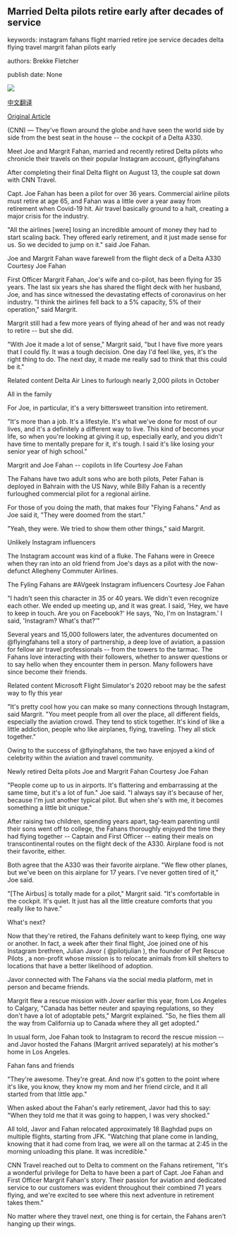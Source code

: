 ## Married Delta pilots retire early after decades of service

keywords: instagram fahans flight married retire joe service decades delta flying travel margrit fahan pilots early

authors: Brekke Fletcher

publish date: None

![](https://cdn.cnn.com/cnnnext/dam/assets/200828202708-03-married-delta-pilots-retire-super-tease.jpg)

[中文翻译](Married%20Delta%20pilots%20retire%20early%20after%20decades%20of%20service_zh.md)

[Original Article](https://edition.cnn.com/travel/article/married-delta-pilots-retire-early-covid-19-trnd/index.html)

(CNN) — They've flown around the globe and have seen the world side by side from the best seat in the house -- the cockpit of a Delta A330.

Meet Joe and Margrit Fahan, married and recently retired Delta pilots who chronicle their travels on their popular Instagram account, @flyingfahans

After completing their final Delta flight on August 13, the couple sat down with CNN Travel.

Capt. Joe Fahan has been a pilot for over 36 years. Commercial airline pilots must retire at age 65, and Fahan was a little over a year away from retirement when Covid-19 hit. Air travel basically ground to a halt, creating a major crisis for the industry.

"All the airlines [were] losing an incredible amount of money they had to start scaling back. They offered early retirement, and it just made sense for us. So we decided to jump on it." said Joe Fahan.

Joe and Margrit Fahan wave farewell from the flight deck of a Delta A330 Courtesy Joe Fahan

First Officer Margrit Fahan, Joe's wife and co-pilot, has been flying for 35 years. The last six years she has shared the flight deck with her husband, Joe, and has since witnessed the devastating effects of coronavirus on her industry. "I think the airlines fell back to a 5% capacity, 5% of their operation," said Margrit.

Margrit still had a few more years of flying ahead of her and was not ready to retire -- but she did.

"With Joe it made a lot of sense," Margrit said, "but I have five more years that I could fly. It was a tough decision. One day I'd feel like, yes, it's the right thing to do. The next day, it made me really sad to think that this could be it."

Related content Delta Air Lines to furlough nearly 2,000 pilots in October

All in the family

For Joe, in particular, it's a very bittersweet transition into retirement.

"It's more than a job. It's a lifestyle. It's what we've done for most of our lives, and it's a definitely a different way to live. This kind of becomes your life, so when you're looking at giving it up, especially early, and you didn't have time to mentally prepare for it, it's tough. I said it's like losing your senior year of high school."

Margrit and Joe Fahan -- copilots in life Courtesy Joe Fahan

The Fahans have two adult sons who are both pilots, Peter Fahan is deployed in Bahrain with the US Navy, while Billy Fahan is a recently furloughed commercial pilot for a regional airline.

For those of you doing the math, that makes four "Flying Fahans." And as Joe said it, "They were doomed from the start."

"Yeah, they were. We tried to show them other things," said Margrit.

Unlikely Instagram influencers

The Instagram account was kind of a fluke. The Fahans were in Greece when they ran into an old friend from Joe's days as a pilot with the now-defunct Allegheny Commuter Airlines.

The Fyling Fahans are \#AVgeek Instagram influencers Courtesy Joe Fahan

"I hadn't seen this character in 35 or 40 years. We didn't even recognize each other. We ended up meeting up, and it was great. I said, 'Hey, we have to keep in touch. Are you on Facebook?' He says, 'No, I'm on Instagram.' I said, 'Instagram? What's that?'"

Several years and 15,000 followers later, the adventures documented on @flyingfahans tell a story of partnership, a deep love of aviation, a passion for fellow air travel professionals -- from the towers to the tarmac. The Fahans love interacting with their followers, whether to answer questions or to say hello when they encounter them in person. Many followers have since become their friends.

Related content Microsoft Flight Simulator's 2020 reboot may be the safest way to fly this year

"It's pretty cool how you can make so many connections through Instagram, said Margrit. "You meet people from all over the place, all different fields, especially the aviation crowd. They tend to stick together. It's kind of like a little addiction, people who like airplanes, flying, traveling. They all stick together."

Owing to the success of @flyingfahans, the two have enjoyed a kind of celebrity within the aviation and travel community.

Newly retired Delta pilots Joe and Margrit Fahan Courtesy Joe Fahan

"People come up to us in airports. It's flattering and embarrassing at the same time, but it's a lot of fun." Joe said. "I always say it's because of her, because I'm just another typical pilot. But when she's with me, it becomes something a little bit unique."

After raising two children, spending years apart, tag-team parenting until their sons went off to college, the Fahans thoroughly enjoyed the time they had flying together -- Captain and First Officer -- eating their meals on transcontinental routes on the flight deck of the A330. Airplane food is not their favorite, either.

Both agree that the A330 was their favorite airplane. "We flew other planes, but we've been on this airplane for 17 years. I've never gotten tired of it," Joe said.

"[The Airbus] is totally made for a pilot," Margrit said. "It's comfortable in the cockpit. It's quiet. It just has all the little creature comforts that you really like to have."

What's next?

Now that they're retired, the Fahans definitely want to keep flying, one way or another. In fact, a week after their final flight, Joe joined one of his Instagram brethren, Julian Javor ( @pilotjulian ), the founder of Pet Rescue Pilots , a non-profit whose mission is to relocate animals from kill shelters to locations that have a better likelihood of adoption.

Javor connected with The Fahans via the social media platform, met in person and became friends.

Margrit flew a rescue mission with Jover earlier this year, from Los Angeles to Calgary, "Canada has better neuter and spaying regulations, so they don't have a lot of adoptable pets," Margrit explained. "So, he flies them all the way from California up to Canada where they all get adopted."

In usual form, Joe Fahan took to Instagram to record the rescue mission -- and Javor hosted the Fahans (Margrit arrived separately) at his mother's home in Los Angeles.

Fahan fans and friends

"They're awesome. They're great. And now it's gotten to the point where it's like, you know, they know my mom and her friend circle, and it all started from that little app."

When asked about the Fahan's early retirement, Javor had this to say: "When they told me that it was going to happen, I was very shocked."

All told, Javor and Fahan relocated approximately 18 Baghdad pups on multiple flights, starting from JFK. "Watching that plane come in landing, knowing that it had come from Iraq, we were all on the tarmac at 2:45 in the morning unloading this plane. It was incredible."

CNN Travel reached out to Delta to comment on the Fahans retirement, "It's a wonderful privilege for Delta to have been a part of Capt. Joe Fahan and First Officer Margrit Fahan's story. Their passion for aviation and dedicated service to our customers was evident throughout their combined 71 years flying, and we're excited to see where this next adventure in retirement takes them."

No matter where they travel next, one thing is for certain, the Fahans aren't hanging up their wings.